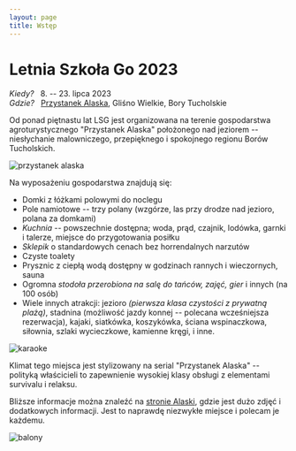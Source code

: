 ```yaml
---
layout: page
title: Wstęp
---
```


# Letnia Szkoła Go 2023

*Kiedy?* &nbsp; 8. -- 23. lipca 2023  
*Gdzie?* &nbsp; [Przystanek Alaska](https://www.google.com/maps?q=przystanek+alaska,+glisno+wielkie), Gliśno Wielkie, Bory Tucholskie  

Od ponad piętnastu lat LSG jest organizowana na terenie gospodarstwa agroturystycznego "Przystanek Alaska" położonego nad jeziorem -- niesłychanie malowniczego, przepięknego i spokojnego regionu Borów Tucholskich.

![przystanek alaska](/public/palaska2021.jpg)

Na wyposażeniu gospodarstwa znajdują się:

- Domki z łóżkami polowymi do noclegu
- Pole namiotowe -- trzy polany (wzgórze, las przy drodze nad jezioro, polana za domkami)
- *Kuchnia* -- powszechnie dostępna; woda, prąd, czajnik, lodówka, garnki i talerze, miejsce do przygotowania posiłku
- *Sklepik* o standardowych cenach bez horrendalnych narzutów
- Czyste toalety
- Prysznic z ciepłą wodą dostępny w godzinach rannych i wieczornych, sauna
- Ogromna *stodoła przerobiona na salę do tańców, zajęć, gier* i innych (na 100 osób)
- Wiele innych atrakcji: jezioro *(pierwsza klasa czystości z prywatną plażą)*, stadnina (możliwość jazdy konnej -- polecana wcześniejsza rezerwacja), kajaki, siatkówka, koszykówka, ściana wspinaczkowa, siłownia, szlaki wycieczkowe, kamienne kręgi, i inne.

![karaoke](/public/karaoke.jpg)

Klimat tego miejsca jest stylizowany na serial "Przystanek Alaska" -- polityką właścicieli to zapewnienie wysokiej klasy obsługi z elementami survivalu i relaksu.

Bliższe informacje można znaleźć na [stronie Alaski](http://www.alaska.sundar.pl/), gdzie jest dużo zdjęć i dodatkowych informacji. Jest to naprawdę niezwykłe miejsce i polecam je każdemu.

![balony](/public/balony.jpg)
